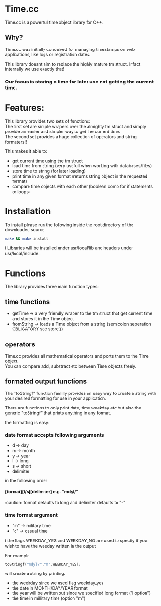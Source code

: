 # Time.cc

Time.cc is a powerful time object library for C++.

## Why?
Time.cc was initially conceived for managing timestamps on web applications, like logs or registration dates.  

This library doesnt aim to replace the highly mature tm struct. Infact internally we use exactly that!  

### Our focus is <b>storing</b> a time for later use <b>not getting</b> the current time.   
# Features:
This library provides two sets of functions:  
The first set are simple wrapers over the almighty tm struct and simply provide an easier and simpler way to get the current time.  
The second set provides a huge collection of operators and string formaters!!  

This makes it able to:
- get current time using the tm struct
- load time from string (very usefull when working with databases/files)
- store time to string (for later loading)
- print time in any given format (returns string object in the requested format)
- compare time objects with each other (boolean comp for if statements or loops)

# Installation

To install please run the following inside the root directory of the downloaded source

```bash
make && make install
```

:information_source: Libraries will be installed under usr/local/lib and headers under usr/local/include.

# Functions

The library provides three main function types:

## time functions
- getTime -> a very friendly wraper to the tm struct that get current time and stores it in the Time object
- fromString -> loads a Time object from a string (semicolon seperation OBLIGATORY see store())

## operators
Time.cc provides all mathematical operators and ports them to the Time object.  
You can compare add, substract etc between Time objects freely.  

## formated output functions
The "toStringf" function familly provides an easy way to create a string with your desired formatting for use in your application.

There are functions to only print date, time weekday etc but also the generic "toStringf" that prints anything in any format.  

the formatting is easy: 

### date format accepts following arguments
- d -> day
- m -> month
- y -> year
- l -> long
- s -> short
- delimiter

in the following order 

#### <b>[format][l/s][delimiter]</b> e.g. "mdyl/"  

:caution: format defaults to long and delimiter defaults to "-"
    
### time format argument
- "m" -> military time 
- "c" -> casual time

:information_source: the flags WEEKDAY_YES and WEEKDAY_NO are used to specify if you wish to have the weeday written in the output

For example 
```c
toStringf("mdyl/","m",WEEKDAY_YES);
```
 will create a string by printing:
- the weekday since we used flag weekday_yes
- the date in MONTH/DAY/YEAR format 
- the year will be written out since we specified long format ("l option")
- the time in millitary time (option "m")

